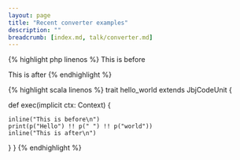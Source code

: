 ```yaml
---
layout: page
title: "Recent converter examples"
description: ""
breadcrumb: [index.md, talk/converter.md]
---
```


{% highlight php linenos %}
This is before
<?php
    print "Hello" . " " . "world";
?>
This is after
{% endhighlight %}

{% highlight scala linenos %}
trait hello_world extends JbjCodeUnit {

  def exec(implicit ctx: Context) {
    
    inline("This is before\n")
    print(p("Hello") !! p(" ") !! p("world"))
    inline("This is after\n")
  }
}
{% endhighlight %}
